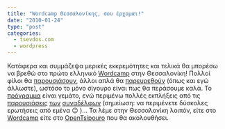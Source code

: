 ```yaml
---
title: "Wordcamp Θεσσαλονίκης, σου έρχομαι!"
date: "2010-01-24"
type: "post"
categories:
  - tsevdos.com
  - wordpress
---
```


Κατάφερα και συμμάζεψα μερικές εκκρεμότητες και τελικά θα μπορέσω να βρεθώ στο πρώτο ελληνικό [Wordcamp](http://wordcamp.gr/ "Greek Wordcamp") στην Θεσσαλονίκη! Πολλοί φίλοι θα [παρουσιάσουν](http://el.porcupine.gr/ "Porcupine Colors"), άλλοι απλά θα [παρευρεθούν](http://www.digitalbox.gr/ "Digitalbox") (όπως και εγώ άλλωστε), ωστόσο το μόνο σίγουρο είναι πως θα περάσουμε καλά. Το [πρόγραμμα](http://wordcamp.gr/%CF%80%CF%81%CF%8C%CE%B3%CF%81%CE%B1%CE%BC%CE%BC%CE%B1/ "Greek Wordcamp - Πρόγραμμα") είναι γεμάτο, ενώ περιμένω πολλές εκπλήξεις από τις [παρουσιάσεις](http://el.porcupine.gr/ "Porcupine Colors") [των](http://creativeg.gr/ "CreativeG") [συναδέλφων](http://theportraitofageek.com/blog/ "The portait of a geek") (σημείωση: να περιμένετε δύσκολες ερωτήσεις από εμένα 😉 )&#8230; Τα λέμε στην Θεσσαλονίκη λοιπόν, είτε στο [Wordcamp](http://wordcamp.gr/ "Greek Wordcamp") είτε στο [OpenTsipouro](http://wordcamp.gr/opentsipouro-%CE%BC%CE%B5%CF%84%CE%AC-%CF%84%CE%BF-wordcamp/ "OpenTsipouro") που θα ακολουθήσει.[](http://wordcamp.gr/ "Greek Wordcamp")
